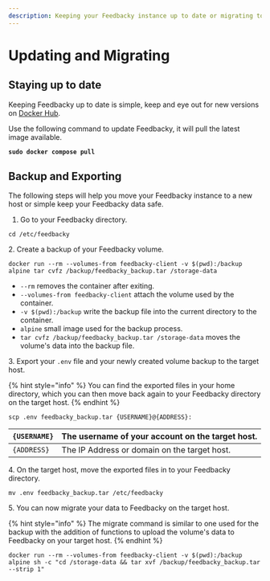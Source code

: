 ```yaml
---
description: Keeping your Feedbacky instance up to date or migrating to a new host.
---
```


# Updating and Migrating

## Staying up to date

Keeping Feedbacky up to date is simple, keep and eye out for new versions on [Docker Hub](https://hub.docker.com/u/plajer).

Use the following command to update Feedbacky, it will pull the latest image available.

<pre><code><strong>sudo docker compose pull</strong></code></pre>

## Backup and Exporting

The following steps will help you move your Feedbacky instance to a new host or simple keep your Feedbacky data safe.

1. Go to your Feedbacky directory.

```
cd /etc/feedbacky
```

2\.  Create a backup of your Feedbacky volume.

```
docker run --rm --volumes-from feedbacky-client -v $(pwd):/backup alpine tar cvfz /backup/feedbacky_backup.tar /storage-data
```

* `--rm` removes the container after exiting.
* `--volumes-from feedbacky-client` attach the volume used by the container.
* `-v $(pwd):/backup` write the backup file into the current directory to the container.
* `alpine` small image used for the backup process.
* `tar cvfz /backup/feedbacky_backup.tar /storage-data` moves the volume's data into the backup file.

3\. Export your `.env` file  and your newly created volume backup to the target host.

{% hint style="info" %}
You can find the exported files in your home directory, which you can then move back again to your Feedbacky directory on the target host.
{% endhint %}

```
scp .env feedbacky_backup.tar {USERNAME}@{ADDRESS}:
```

| `{USERNAME}` | The username of your account on the target host. |
| ------------ | ------------------------------------------------ |
| `{ADDRESS}`  | The IP Address or domain on the target host.     |

4\. On the target host, move the exported files in to your Feedbacky directory.

```
mv .env feedbacky_backup.tar /etc/feedbacky
```

5\. You can now migrate your data to Feedbacky on the target host.

{% hint style="info" %}
The migrate command is similar to one used for the backup with the addition of functions to upload the volume's data to Feedbacky on your target host.&#x20;
{% endhint %}

```
docker run --rm --volumes-from feedbacky-client -v $(pwd):/backup alpine sh -c "cd /storage-data && tar xvf /backup/feedbacky_backup.tar --strip 1"
```

